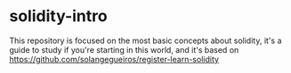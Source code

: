 # solidity-intro
This repository is focused on the most basic concepts about solidity, it's a guide to study if you're starting in this world, and it's based on https://github.com/solangegueiros/register-learn-solidity

